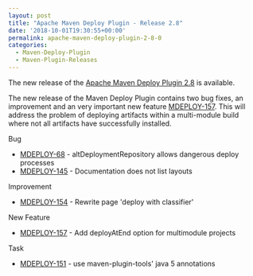 ```yaml
---
layout: post
title: "Apache Maven Deploy Plugin - Release 2.8"
date: '2018-10-01T19:30:55+00:00'
permalink: apache-maven-deploy-plugin-2-8-0
categories:
  - Maven-Deploy-Plugin
  - Maven-Plugin-Releases
---
```

The new release of the [Apache Maven Deploy Plugin 2.8](https://maven.apache.org/plugins/maven-deploy-plugin/) is available.

The new release of the Maven Deploy Plugin contains two bug fixes, an improvement and an very important
new feature [MDEPLOY-157](https://issues.apache.org/jira/browse/MDEPLOY-157). This will address the problem of deploying artifacts within a multi-module build
where not all artifacts have successfully installed.

Bug

* [MDEPLOY-68](https://issues.apache.org/jira/browse/MDEPLOY-68) - altDeploymentRepository allows dangerous deploy processes
* [MDEPLOY-145](https://issues.apache.org/jira/browse/MDEPLOY-145) - Documentation does not list layouts

Improvement

* [MDEPLOY-154](https://issues.apache.org/jira/browse/MDEPLOY-154) - Rewrite page 'deploy with classifier'

New Feature

* [MDEPLOY-157](https://issues.apache.org/jira/browse/MDEPLOY-157) - Add deployAtEnd option for multimodule projects

Task

* [MDEPLOY-151](https://issues.apache.org/jira/browse/MDEPLOY-151) - use maven-plugin-tools' java 5 annotations

